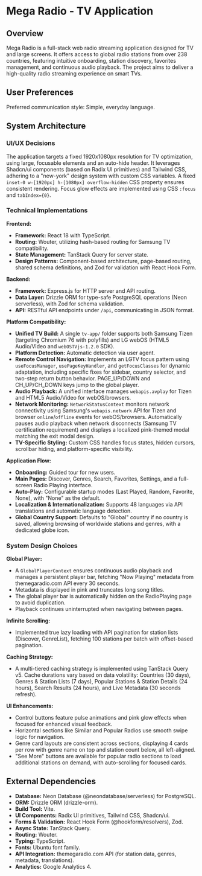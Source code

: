 # Mega Radio - TV Application

## Overview

Mega Radio is a full-stack web radio streaming application designed for TV and large screens. It offers access to global radio stations from over 238 countries, featuring intuitive onboarding, station discovery, favorites management, and continuous audio playback. The project aims to deliver a high-quality radio streaming experience on smart TVs.

## User Preferences

Preferred communication style: Simple, everyday language.

## System Architecture

### UI/UX Decisions

The application targets a fixed 1920x1080px resolution for TV optimization, using large, focusable elements and an auto-hide header. It leverages Shadcn/ui components (based on Radix UI primitives) and Tailwind CSS, adhering to a "new-york" design system with custom CSS variables. A fixed `inset-0 w-[1920px] h-[1080px] overflow-hidden` CSS property ensures consistent rendering. Focus glow effects are implemented using CSS `:focus` and `tabIndex={0}`.

### Technical Implementations

**Frontend:**
-   **Framework:** React 18 with TypeScript.
-   **Routing:** Wouter, utilizing hash-based routing for Samsung TV compatibility.
-   **State Management:** TanStack Query for server state.
-   **Design Patterns:** Component-based architecture, page-based routing, shared schema definitions, and Zod for validation with React Hook Form.

**Backend:**
-   **Framework:** Express.js for HTTP server and API routing.
-   **Data Layer:** Drizzle ORM for type-safe PostgreSQL operations (Neon serverless), with Zod for schema validation.
-   **API:** RESTful API endpoints under `/api`, communicating in JSON format.

**Platform Compatibility:**
-   **Unified TV Build:** A single `tv-app/` folder supports both Samsung Tizen (targeting Chromium 76 with polyfills) and LG webOS (HTML5 Audio/Video and `webOSTVjs-1.2.0` SDK).
-   **Platform Detection:** Automatic detection via user agent.
-   **Remote Control Navigation:** Implements an LGTV focus pattern using `useFocusManager`, `usePageKeyHandler`, and `getFocusClasses` for dynamic adaptation, including specific fixes for sidebar, country selector, and two-step return button behavior. PAGE_UP/DOWN and CH_UP/CH_DOWN keys jump to the global player.
-   **Audio Playback:** A unified interface manages `webapis.avplay` for Tizen and HTML5 Audio/Video for webOS/browsers.
-   **Network Monitoring:** `NetworkStatusContext` monitors network connectivity using Samsung's `webapis.network` API for Tizen and browser `online`/`offline` events for webOS/browsers. Automatically pauses audio playback when network disconnects (Samsung TV certification requirement) and displays a localized pink-themed modal matching the exit modal design.
-   **TV-Specific Styling:** Custom CSS handles focus states, hidden cursors, scrollbar hiding, and platform-specific visibility.

**Application Flow:**
-   **Onboarding:** Guided tour for new users.
-   **Main Pages:** Discover, Genres, Search, Favorites, Settings, and a full-screen Radio Playing interface.
-   **Auto-Play:** Configurable startup modes (Last Played, Random, Favorite, None), with "None" as the default.
-   **Localization & Internationalization:** Supports 48 languages via API translations and automatic language detection.
-   **Global Country Support:** Defaults to "Global" country if no country is saved, allowing browsing of worldwide stations and genres, with a dedicated globe icon.

### System Design Choices

**Global Player:**
-   A `GlobalPlayerContext` ensures continuous audio playback and manages a persistent player bar, fetching "Now Playing" metadata from themegaradio.com API every 30 seconds.
-   Metadata is displayed in pink and truncates long song titles.
-   The global player bar is automatically hidden on the RadioPlaying page to avoid duplication.
-   Playback continues uninterrupted when navigating between pages.

**Infinite Scrolling:**
-   Implemented true lazy loading with API pagination for station lists (Discover, GenreList), fetching 100 stations per batch with offset-based pagination.

**Caching Strategy:**
-   A multi-tiered caching strategy is implemented using TanStack Query v5. Cache durations vary based on data volatility: Countries (30 days), Genres & Station Lists (7 days), Popular Stations & Station Details (24 hours), Search Results (24 hours), and Live Metadata (30 seconds refresh).

**UI Enhancements:**
-   Control buttons feature pulse animations and pink glow effects when focused for enhanced visual feedback.
-   Horizontal sections like Similar and Popular Radios use smooth swipe logic for navigation.
-   Genre card layouts are consistent across sections, displaying 4 cards per row with genre name on top and station count below, all left-aligned.
-   "See More" buttons are available for popular radio sections to load additional stations on demand, with auto-scrolling for focused cards.

## External Dependencies

-   **Database:** Neon Database (@neondatabase/serverless) for PostgreSQL.
-   **ORM:** Drizzle ORM (drizzle-orm).
-   **Build Tool:** Vite.
-   **UI Components:** Radix UI primitives, Tailwind CSS, Shadcn/ui.
-   **Forms & Validation:** React Hook Form (@hookform/resolvers), Zod.
-   **Async State:** TanStack Query.
-   **Routing:** Wouter.
-   **Typing:** TypeScript.
-   **Fonts:** Ubuntu font family.
-   **API Integration:** themegaradio.com API (for station data, genres, metadata, translations).
-   **Analytics:** Google Analytics 4.